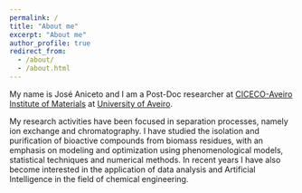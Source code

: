 ```yaml
---
permalink: /
title: "About me"
excerpt: "About me"
author_profile: true
redirect_from: 
  - /about/
  - /about.html
---
```


My name is José Aniceto and I am a Post-Doc researcher at [CICECO-Aveiro Institute of Materials](http://www.ciceco.ua.pt/) at [University of Aveiro](https://www.ua.pt/). 

My research activities have been focused in separation processes, namely ion exchange and chromatography. I have studied the isolation and purification of bioactive compounds from biomass residues, with an emphasis on modeling and optimization using phenomenological models, statistical techniques and numerical methods. In recent years I have also become interested in the application of data analysis and Artificial Intelligence in the field of chemical engineering.
